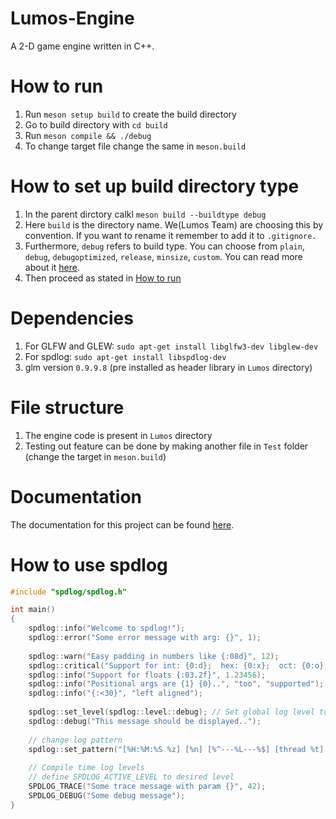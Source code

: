 # Lumos-Engine
A 2-D game engine written in C++.

# How to run
1. Run `meson setup build` to create the build directory
2. Go to build directory with `cd build`
3. Run `meson compile && ./debug`
4. To change target file change the same in `meson.build`

# How to set up build directory type
1. In the parent dirctory calkl `meson build --buildtype debug`
2. Here `build` is the directory name. We(Lumos Team) are choosing this by convention. If you want to rename it remember to add it to `.gitignore.`
3. Furthermore, `debug` refers to build type. You can choose from `plain`, `debug`, `debugoptimized`, `release`, `minsize`, `custom`. You can read more about it [here](https://mesonbuild.com/Builtin-options.html#details-for-buildtype).
4. Then proceed as stated in [How to run](#how-to-run)

# Dependencies
1. For GLFW and GLEW: `sudo apt-get install libglfw3-dev libglew-dev`
2. For spdlog: `sudo apt-get install libspdlog-dev`
3. glm version `0.9.9.8` (pre installed as header library in `Lumos` directory)

# File structure
1. The engine code is present in `Lumos` directory
2. Testing out feature can be done by making another file in `Test` folder (change the target in `meson.build`)

# Documentation
The documentation for this project can be found [here](https://lambert-crypto.github.io/Lumos-Docs/).

# How to use spdlog
```cpp
#include "spdlog/spdlog.h"

int main() 
{
    spdlog::info("Welcome to spdlog!");
    spdlog::error("Some error message with arg: {}", 1);
    
    spdlog::warn("Easy padding in numbers like {:08d}", 12);
    spdlog::critical("Support for int: {0:d};  hex: {0:x};  oct: {0:o}; bin: {0:b}", 42);
    spdlog::info("Support for floats {:03.2f}", 1.23456);
    spdlog::info("Positional args are {1} {0}..", "too", "supported");
    spdlog::info("{:<30}", "left aligned");
    
    spdlog::set_level(spdlog::level::debug); // Set global log level to debug
    spdlog::debug("This message should be displayed..");    
    
    // change log pattern
    spdlog::set_pattern("[%H:%M:%S %z] [%n] [%^---%L---%$] [thread %t] %v");
    
    // Compile time log levels
    // define SPDLOG_ACTIVE_LEVEL to desired level
    SPDLOG_TRACE("Some trace message with param {}", 42);
    SPDLOG_DEBUG("Some debug message");
}
```
